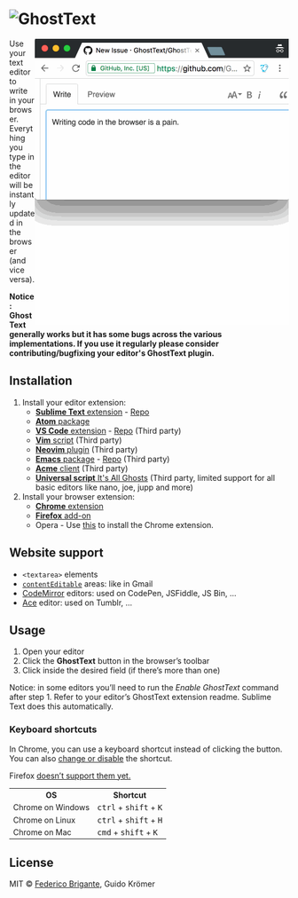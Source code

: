 # <img src="https://raw.githubusercontent.com/GhostText/GhostText/master/promo/gt_banner.png" height="60" alt="GhostText">

<img src="promo/demo.gif" alt="Demo screencast" align="right"> 

Use your text editor to write in your browser. Everything you type in the editor will be instantly updated in the browser (and vice versa).

**Notice: GhostText generally works but it has some bugs across the various implementations. If you use it regularly please consider contributing/bugfixing your editor's GhostText plugin.**

## Installation

1. Install your editor extension:
    + [**Sublime Text** extension](https://sublime.wbond.net/packages/GhostText) - [Repo](https://github.com/GhostText/GhostText-for-SublimeText)
    + [**Atom** package](https://github.com/GhostText/GhostText-for-Atom)
    + [**VS Code** extension](https://marketplace.visualstudio.com/items?itemName=tokoph.ghosttext) - [Repo](https://github.com/jtokoph/ghosttext-vscode) (Third party)
    + [**Vim** script](https://github.com/falstro/ghost-text-vim) (Third party)
    + [**Neovim** plugin](https://github.com/raghur/vim-ghost) (Third party)
    + [**Emacs** package](https://melpa.org/#/atomic-chrome) - [Repo](https://github.com/alpha22jp/atomic-chrome) (Third party)
    + [**Acme** client](https://github.com/fhs/Ghost) (Third party)
    + [**Universal script** It's All Ghosts](https://edugit.org/nik/itsallghosts) (Third party, limited support for all basic editors like nano, joe, jupp and more)
2. Install your browser extension:
    + [**Chrome** extension](https://chrome.google.com/webstore/detail/ghosttext/godiecgffnchndlihlpaajjcplehddca)
    + [**Firefox** add-on](https://addons.mozilla.org/en-US/firefox/addon/ghosttext/)
    + Opera - Use [this](https://addons.opera.com/en/extensions/details/download-chrome-extension-9/) to install the Chrome extension.

## Website support 

* `<textarea>` elements
* [`contentEditable`](https://developer.mozilla.org/en-US/docs/Web/Guide/HTML/Content_Editable) areas: like in Gmail
* [CodeMirror](http://codemirror.net/) editors: used on CodePen, JSFiddle, JS Bin, …
* [Ace](http://ace.c9.io/) editor: used on Tumblr, …

## Usage

1. Open your editor
2. Click the **GhostText** button in the browser’s toolbar
3. Click inside the desired field (if there’s more than one)

Notice: in some editors you’ll need to run the _Enable GhostText_ command after step 1. Refer to your editor’s GhostText extension readme. Sublime Text does this automatically.

### Keyboard shortcuts

In Chrome, you can use a keyboard shortcut instead of clicking the button. You can also [change or disable](http://lifehacker.com/add-custom-keyboard-shortcuts-to-chrome-extensions-for-1595322121) the shortcut.

Firefox [doesn’t support them yet.](https://github.com/GhostText/GhostText/issues/113)

<table>
  <tr>
    <th>OS</th>
    <th>Shortcut</th>
  </tr>
  <tr>
    <td>Chrome on Windows</td>
    <td><kbd>ctrl</kbd> + <kbd>shift</kbd> + <kbd>K</kbd></td>
  </tr>
  <tr>
    <td>Chrome on Linux</td>
    <td><kbd>ctrl</kbd> + <kbd>shift</kbd> + <kbd>H</kbd></td>
  </tr>
  <tr>
    <td>Chrome on Mac</td>
    <td><kbd>cmd</kbd> + <kbd>shift</kbd> + <kbd>K</kbd></td>
  </tr>
</table>

## License

MIT © [Federico Brigante](http://twitter.com/bfred_it), Guido Krömer
